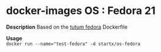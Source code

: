 docker-images OS : Fedora 21
============================

**Description**
Based on the [tutum fedora](https://registry.hub.docker.com/u/tutum/fedora) Dockerfile

**Usage**  
	```
          docker run --name="test-fedora" -d startx/os-fedora
	```
